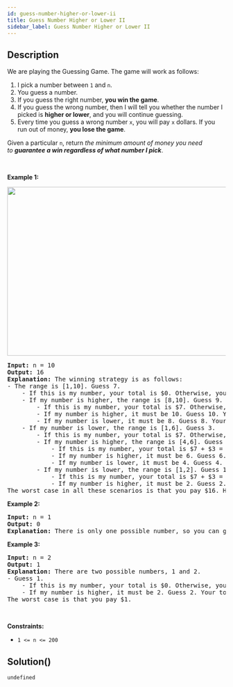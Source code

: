 ```yaml
---
id: guess-number-higher-or-lower-ii
title: Guess Number Higher or Lower II
sidebar_label: Guess Number Higher or Lower II
---
```

## Description
<div class="description">
<p>We are playing the Guessing Game. The game will work as follows:</p>

<ol>
	<li>I pick a number between&nbsp;<code>1</code>&nbsp;and&nbsp;<code>n</code>.</li>
	<li>You guess a number.</li>
	<li>If you guess the right number, <strong>you win the game</strong>.</li>
	<li>If you guess the wrong number, then I will tell you whether the number I picked is <strong>higher or lower</strong>, and you will continue guessing.</li>
	<li>Every time you guess a wrong number&nbsp;<code>x</code>, you will pay&nbsp;<code>x</code>&nbsp;dollars. If you run out of money, <strong>you lose the game</strong>.</li>
</ol>

<p>Given a particular&nbsp;<code>n</code>, return&nbsp;<em>the minimum amount of money you need to&nbsp;<strong>guarantee a win regardless of what number I pick</strong></em>.</p>

<p>&nbsp;</p>
<p><strong class="example">Example 1:</strong></p>
<img alt="" src="https://assets.leetcode.com/uploads/2020/09/10/graph.png" style="width: 505px; height: 388px;" />
<pre>
<strong>Input:</strong> n = 10
<strong>Output:</strong> 16
<strong>Explanation:</strong> The winning strategy is as follows:
- The range is [1,10]. Guess 7.
&nbsp;   - If this is my number, your total is $0. Otherwise, you pay $7.
&nbsp;   - If my number is higher, the range is [8,10]. Guess 9.
&nbsp;       - If this is my number, your total is $7. Otherwise, you pay $9.
&nbsp;       - If my number is higher, it must be 10. Guess 10. Your total is $7 + $9 = $16.
&nbsp;       - If my number is lower, it must be 8. Guess 8. Your total is $7 + $9 = $16.
&nbsp;   - If my number is lower, the range is [1,6]. Guess 3.
&nbsp;       - If this is my number, your total is $7. Otherwise, you pay $3.
&nbsp;       - If my number is higher, the range is [4,6]. Guess 5.
&nbsp;           - If this is my number, your total is $7 + $3 = $10. Otherwise, you pay $5.
&nbsp;           - If my number is higher, it must be 6. Guess 6. Your total is $7 + $3 + $5 = $15.
&nbsp;           - If my number is lower, it must be 4. Guess 4. Your total is $7 + $3 + $5 = $15.
&nbsp;       - If my number is lower, the range is [1,2]. Guess 1.
&nbsp;           - If this is my number, your total is $7 + $3 = $10. Otherwise, you pay $1.
&nbsp;           - If my number is higher, it must be 2. Guess 2. Your total is $7 + $3 + $1 = $11.
The worst case in all these scenarios is that you pay $16. Hence, you only need $16 to guarantee a win.
</pre>

<p><strong class="example">Example 2:</strong></p>

<pre>
<strong>Input:</strong> n = 1
<strong>Output:</strong> 0
<strong>Explanation:</strong>&nbsp;There is only one possible number, so you can guess 1 and not have to pay anything.
</pre>

<p><strong class="example">Example 3:</strong></p>

<pre>
<strong>Input:</strong> n = 2
<strong>Output:</strong> 1
<strong>Explanation:</strong>&nbsp;There are two possible numbers, 1 and 2.
- Guess 1.
&nbsp;   - If this is my number, your total is $0. Otherwise, you pay $1.
&nbsp;   - If my number is higher, it must be 2. Guess 2. Your total is $1.
The worst case is that you pay $1.
</pre>

<p>&nbsp;</p>
<p><strong>Constraints:</strong></p>

<ul>
	<li><code>1 &lt;= n &lt;= 200</code></li>
</ul>

</div>

## Solution()
```
undefined
```